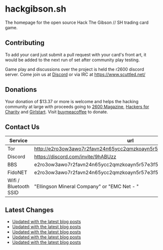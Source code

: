 # hackgibson.sh
The homepage for the open source Hack The Gibson // SH trading card game.


## Contributing

To add your card just submit a pull request with your card's front art, it would be added to the next run of set after community play testing.

Game play and discussions over the project is held the r2600 discord server. Come join us at [Discord](https://discord.com/invite/9hABUzz) or via IRC at https://www.scuttled.net/


## Donations

Your donation of $13.37 or more is welcome and helps the hacking community at large with proceeds going to [2600 Magazine](https://2600.com/), [Hackers for Charity](https://hackersforcharity.org) and [Girlstart](https://girlstart.org).  Visit [buymeacoffee](https://www.buymeacoffee.com/hackgibson.sh) to donate.


## Contact Us

Service | url
-|-
Tor | http://e2ro3ow3awo7r2favn24n65ycc2qmzkoayn5r57e3f56nvjwdcgg32ad.onion
Discord | https://discord.com/invite/9hABUzz
BBS | e2ro3ow3awo7r2favn24n65ycc2qmzkoayn5r57e3f56nvjwdcgg32ad.onion:23
FidoNET | e2ro3ow3awo7r2favn24n65ycc2qmzkoayn5r57e3f56nvjwdcgg32ad.onion:24554
Wifi / Bluetooth SSID | "Ellingson Mineral Company" or "EMC Net - <fidonet address>"

## Latest Changes
<!-- BLOG-POST-LIST:START -->
- [Updated with the latest blog posts](https://github.com/DFW2600/hackgibson.sh/commit/98aff379449b87477679b6c0541d3f035fd35655)
- [Updated with the latest blog posts](https://github.com/DFW2600/hackgibson.sh/commit/e57eedf4bd57ab298ac9663094f64b3ec370b1c0)
- [Updated with the latest blog posts](https://github.com/DFW2600/hackgibson.sh/commit/6a61fd85fb46bd0759d58d6ffffc3a4e9b1c2079)
- [Updated with the latest blog posts](https://github.com/DFW2600/hackgibson.sh/commit/ecc92316fbc94cfc5868eb9c36899f803a6ccae3)
- [Updated with the latest blog posts](https://github.com/DFW2600/hackgibson.sh/commit/12c100d2751822f2fade887606a601e561bb4977)
<!-- BLOG-POST-LIST:END -->
